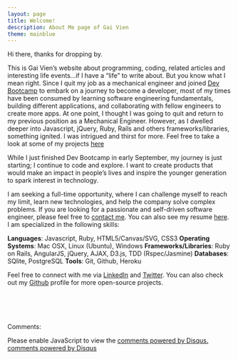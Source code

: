 ```yaml
---
layout: page
title: Welcome!
description: About Me page of Gai Vien
theme: mainblue
---
```


Hi there, thanks for dropping by.

This is Gai Vien’s website about programming, coding, related articles and interesting life events…if I have a “life” to write about. But you know what I mean right. Since I quit my job as a mechanical engineer and joined [Dev Bootcamp](http://devbootcamp.com/) to embark on a journey to become a developer, most of my times have been consumed by learning software engineering fundamentals, building different applications, and collaborating with fellow engineers to create more apps. At one point, I thought I was going to quit and return to my previous position as a Mechanical Engineer. However, as I dwelled deeper into Javascript, jQuery, Ruby, Rails and others frameworks/libraries, something ignited. I was intrigued and thirst for more. Feel free to take a look at some of my projects [here](/project/)

While I just finished Dev Bootcamp in early September, my journey is just starting; I continue to code and explore. I want to create products that would make an impact in people’s lives and inspire the younger generation to spark interest in technology.

I am seeking a full-time opportunity, where I can challenge myself to reach my limit, learn new technologies, and help the company solve complex problems. If you are looking for a passionate and self-driven software engineer, please feel free to <a href="mailto: wavetech86@gmail.com">contact me</a>. You can also see my resume [here](/resumes/). I am specialized in the following skills:

<strong>Languages</strong>: Javascript, Ruby, HTML5/Canvas/SVG, CSS3
<strong>Operating Systems</strong>: Mac OSX, Linux (Ubuntu), Windows
<strong>Frameworks/Libraries</strong>: Ruby on Rails, AngularJS, jQuery, AJAX, D3.js, TDD (Rspec/Jasmine)
<strong>Databases</strong>: SQlite, PostgreSQL
<strong>Tools</strong>: Git, Github, Heroku

Feel free to connect with me via <a href="https://www.linkedin.com/in/gaivien" target="_blank">LinkedIn</a> and <a href="https://twitter.com/GaiVien" target="_blank">Twitter</a>. You can also check out my <a href="https://github.com/gVien" target="_blank">Github</a> profile for more open-source projects.

<br><br><br><br>
Comments:

<div id="disqus_thread"></div>
<script type="text/javascript">
  /* * * in case my cohort wants to know how to set up
  1. after getting a disqus account, you will be creating a "short name" (e.g. thisisyourshortname.disqus.com)
  2. put that name within the quote `...` below in the disqus_shortname variable
  3. Done! * * */
  var disqus_shortname = '{{site.disqushandler}}';

  /* * * DON'T EDIT BELOW THIS LINE * * */
  (function() {
      var dsq = document.createElement('script'); dsq.type = 'text/javascript'; dsq.async = true;
      dsq.src = '//' + disqus_shortname + '.disqus.com/embed.js';
      (document.getElementsByTagName('head')[0] || document.getElementsByTagName('body')[0]).appendChild(dsq);
  })();
</script>
<noscript>Please enable JavaScript to view the <a href="http://disqus.com/?ref_noscript">comments powered by Disqus.</a></noscript>
<a href="http://disqus.com" class="dsq-brlink">comments powered by <span class="logo-disqus">Disqus</span></a>
